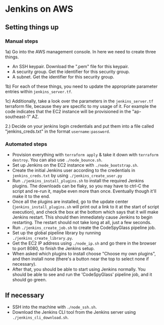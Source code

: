 # Jenkins on AWS

## Setting things up

### Manual steps

1a) Go into the AWS management console. In here we need to create three things.

- An SSH keypair. Download the ".pem" file for this keypair.
- A security group. Get the identifier for this security group.
- A subnet. Get the identifier for this security group.

1b) For each of these things, you need to update the appropriate parameter
entries within `jenkins_server.tf`.

1c) Additionally, take a look over the parameters in the `jenkins_server.tf`
terraform file, because they are specific to my usage of it. For example the
code indicates that the EC2 instance will be provisioned in the "ap-southeast-1"
AZ.

2.) Decide on your jenkins login credentials and put them into a file called
"jenkins_creds.txt" in the format `username:password`.

### Automated steps

- Provision everything with `terraform apply` & take it down with
  `terraform destroy`. You can also use `./node_bounce.sh`.
- Set up Jenkins on the EC2 instance with `./node_bootstrap.sh`.
- Create the initial Jenkins user according to the credentials
  in `jenkins_creds.txt` by using `./jenkins_create_user.py`
- Run `./jenkins_install_plugins.sh` to install the required Jenkins plugins.
  The downloads can be flaky, so you may have to ctrl-C the script and re-run
  it, maybe even more than once. Eventually though it'll make it to the end.
- Once all the plugins are installed, go to the update center
  (`jenkins_install_plugins.sh` will print out a link to it at the start of
  script execution), and check the box at the bottom which says that it will
  make Jenkins restart. This should then immediately cause Jenkins to begin
  restarting. The restart should not take long at all, just a few seconds.
- Run `./jenkins_create_job.sh` to create the CodeSpyGlass pipeline job.
- Set up the global pipeline library by running `./jenkins_create_library.py`.
- Get the EC2 IP address using `./node_ip.sh` and go there in the browser to
  port 8080, to finish the Jenkins setup.
- When asked which plugins to install choose "Choose my own plugins", and then
  install none (there's a button near the top to select none if necessary).
- After that, you should be able to start using Jenkins normally. You should be
  able to see and run the 'CodeSpyGlass' pipeline job, and it should go green.

## If necessary

- SSH into the machine with `./node_ssh.sh`.
- Download the Jenkins CLI tool from the Jenkins server using
  `./jenkins_cli_download.sh`.